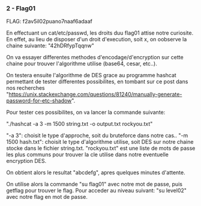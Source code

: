 ### 2 - Flag01

FLAG: f2av5il02puano7naaf6adaaf

En effectuant un cat/etc/passwd, les droits duu flag01 attise notre curiosite.
En effet, au lieu de disposer d'un droit d'execution, soit x, on oobserve la chaine suivante: "42hDRfypTqqnw"

On va essayer differentes methodes d'encodage/d'encryption sur cette chaine pour trouver l'algorithme utilise (base64, cesar, etc..).

On testera ensuite l'algorithme de DES grace au programme hashcat permettant de tester differentes possibilites, en tombant sur ce post dans nos recherches "https://unix.stackexchange.com/questions/81240/manually-generate-password-for-etc-shadow".

Pour tester ces possibilites, on va lancer la commande suivante:

"./hashcat -a 3 -m 1500 string.txt  -o output.txt rockyou.txt"

"-a 3": choisit le type d'approche, soit du bruteforce dans notre cas..
"-m 1500 hash.txt": choisit le type d'algorithme utilise, soit DES sur notre chaine stocke dans le fichier string.txt.
"rockyou.txt" est une liste de mots de passe les plus communs pour trouver la cle utilise dans notre eventuelle encryption DES.

On obtient alors le resultat "abcdefg", apres quelques minutes d'attente.

On utilise alors la commande "su flag01" avec notre mot de passe, puis getflag pour trouver le flag.
Pour acceder au niveau suivant: "su level02" avec notre flag en mot de passe.


